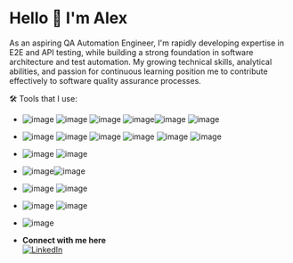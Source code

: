 # Hello 👋 I'm Alex

As an aspiring QA Automation Engineer, I'm rapidly developing expertise in E2E and API testing, while building a strong foundation in software architecture and test automation. My growing technical skills, analytical abilities, and passion for continuous learning position me to contribute effectively to software quality assurance processes.

🛠 Tools that I use:

- ![image](https://github.com/user-attachments/assets/bd0a8c13-0d3a-44cf-81bb-f5bbfb1f9075) ![image](https://github.com/user-attachments/assets/a4007a2b-f4e5-402d-9923-1865066e3dcd) ![image](https://img.shields.io/badge/Zebrunner-00A95C?style=for-the-badge&logo=Linode&logoColor=white) ![image](https://github.com/user-attachments/assets/0bf6ad9e-af7e-45f5-a5a5-bda51ae9a36f)![image](https://github.com/user-attachments/assets/6f1a4484-4025-4129-8a35-987285547232) ![image](https://github.com/user-attachments/assets/810e7096-2571-4c4a-b8ba-ca7cd97a8108)
 


- ![image](https://github.com/user-attachments/assets/e314f1c5-924e-4c5e-b812-eeada138f598) ![image](https://github.com/user-attachments/assets/efcf5684-46fd-47be-bf76-0ad507b5c9f6) ![image](https://img.shields.io/badge/Gatling-FF9800?style=for-the-badge&logo=dialogflow&logoColor=white) ![image](https://img.shields.io/badge/Appium-3880FF?style=for-the-badge&logo=ionic&logoColor=white) ![image](https://img.shields.io/badge/Rest_Assured-319795?style=for-the-badge&logo=chakra-ui&logoColor=white) ![image](https://img.shields.io/badge/Carina-E23237?style=for-the-badge&logo=angularjs&logoColor=white)

-  ![image](https://github.com/user-attachments/assets/bcd542a8-388e-42fe-a16e-c7ff67af3890) ![image](https://github.com/user-attachments/assets/da0cec59-4437-4629-a1c1-b082dee02e9c)
  
- ![image](https://github.com/user-attachments/assets/91d85949-61da-4f82-a816-ebc5c40cf8e5)![image](https://github.com/user-attachments/assets/4e094c08-b213-421d-bd15-d5a9ca0f381b)

- ![image](https://img.shields.io/badge/TestNG-666666?style=for-the-badge&logo=microsoft&logoColor=white)  ![image](https://github.com/user-attachments/assets/2d0ffdcc-5173-4abf-8ff4-662704d1505a)

- ![image](https://img.shields.io/badge/Devtools-1DA1F2?style=for-the-badge&logo=twitter&logoColor=white)  ![image](https://img.shields.io/badge/JMeter-5391FE?style=for-the-badge&logo=powershell&logoColor=white)
- ![image](https://img.shields.io/badge/Java-0175C2?style=for-the-badge&logo=dart&logoColor=white)


 - **Connect with me here**<br>
[![LinkedIn](https://github.com/user-attachments/assets/0b5dcad3-eeef-4926-abbd-9898496e6514)](www.linkedin.com/in/alex-buda)



